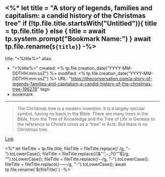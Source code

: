 <%*
let title = "A story of legends, families and capitalism: a candid history of the Christmas tree"
if (!tp.file.title.startsWith("Untitled")){
	title = tp.file.title
} else {
	title = await tp.system.prompt("Bookmark Name:")
}
await tp.file.rename(`${title}`)
-%>
---
title: "<%title%>"
alias:
- "<%title%>"
created: <% tp.file.creation_date("YYYY-MM-DDTHH:mm:ssZ") %>
modified: <% tp.file.creation_date("YYYY-MM-DDTHH:mm:ssZ") %>
URL:  "https://theconversation.com/a-story-of-legends-families-and-capitalism-a-candid-history-of-the-christmas-tree-196278"
tags:
- bookmark
---

> The Christmas tree is a modern invention. It is a largely secular symbol, having no basis in the Bible. There are many trees in the Bible, from the Tree of Knowledge and the Tree of Life in Genesis to the reference to Christ’s cross as a “tree” in Acts. But there is no Christmas tree.

[Link](https://theconversation.com/a-story-of-legends-families-and-capitalism-a-candid-history-of-the-christmas-tree-196278)

<%*
let fileTitle = tp.file.title;
fileTitle = fileTitle.replace(/ /g, "-").toLowerCase();
fileTitle = fileTitle.replace(/[&'’‘’,–.;?()“”$]/g, "").toLowerCase();
fileTitle = fileTitle.replace(/--/g, "-").toLowerCase();
fileTitle = fileTitle.replace(/-—-/g, "-").toLowerCase();
await tp.file.rename(`${fileTitle}`)
-%>